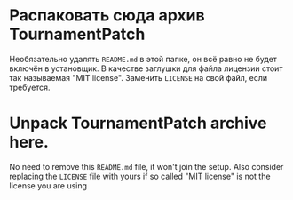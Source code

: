 # Распаковать сюда архив TournamentPatch
Необязательно удалять `README.md` в этой папке, он всё равно не будет включён в установщик. В качестве заглушки для файла лицензии стоит так называемая "MIT license". Заменить `LICENSE` на свой файл, если требуется.

# Unpack TournamentPatch archive here.
No need to remove this `README.md` file, it won't join the setup. Also consider replacing the `LICENSE` file with yours if so called "MIT license" is not the license you are using